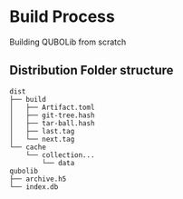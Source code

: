 # Build Process

Building QUBOLib from scratch

## Distribution Folder structure

```
dist
├── build
│   ├── Artifact.toml
│   ├── git-tree.hash
│   ├── tar-ball.hash
│   ├── last.tag
│   └── next.tag
└── cache
    └── collection...
        └── data
qubolib
├── archive.h5
└── index.db
```

